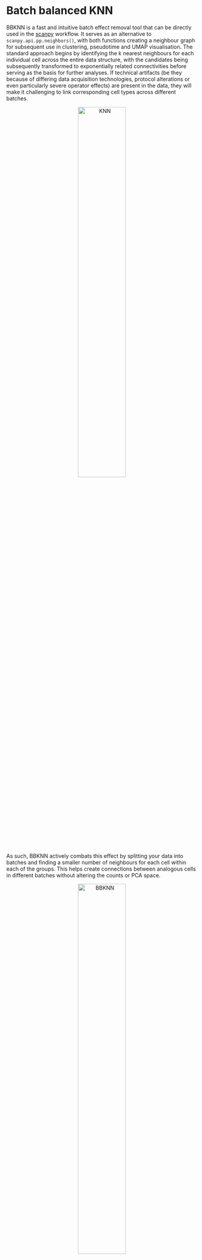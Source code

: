 # Batch balanced KNN

BBKNN is a fast and intuitive batch effect removal tool that can be directly used in the [scanpy](https://scanpy.readthedocs.io/en/latest/) workflow. It serves as an alternative to `scanpy.api.pp.neighbors()`, with both functions creating a neighbour graph for subsequent use in clustering, pseudotime and UMAP visualisation. The standard approach begins by identifying the k nearest neighbours for each individual cell across the entire data structure, with the candidates being subsequently transformed to exponentially related connectivities before serving as the basis for further analyses. If technical artifacts (be they because of differing data acquisition technologies, protocol alterations or even particularly severe operator effects) are present in the data, they will make it challenging to link corresponding cell types across different batches.

<p align="center"><img src="figures/batch1.png" alt="KNN" width="50%"></p>

As such, BBKNN actively combats this effect by splitting your data into batches and finding a smaller number of neighbours for each cell within each of the groups. This helps create connections between analogous cells in different batches without altering the counts or PCA space.

<p align="center"><img src="figures/batch2.png" alt="BBKNN" width="50%"></p>

## Citation

If you use BBKNN in your work, please cite the [paper](https://doi.org/10.1093/bioinformatics/btz625):

	@article{polanski2019bbknn,
	  title={BBKNN: Fast Batch Alignment of Single Cell Transcriptomes},
	  author={Pola{\'n}ski, Krzysztof and Young, Matthew D and Miao, Zhichao and Meyer, Kerstin B and Teichmann, Sarah A and Park, Jong-Eun},
	  doi={10.1093/bioinformatics/btz625},
	  journal={Bioinformatics},
	  year={2019}
	}

## Installation

BBKNN depends on Cython, numpy, scipy, annoy, umap-learn and scikit-learn. The package is available on pip and conda, and can be easily installed as follows:

	pip3 install bbknn

or

	conda install -c bioconda bbknn

BBKNN can also make use of faiss. Consult the [official installation instructions](https://github.com/facebookresearch/faiss/blob/master/INSTALL.md), the easiest way to get it is via conda.

## Usage and Documentation

BBKNN has the option to immediately slot into the spot occupied by `scanpy.api.neighbors()` in the [Seurat-inspired scanpy workflow](https://nbviewer.jupyter.org/github/theislab/scanpy_usage/blob/master/170505_seurat/seurat.ipynb). It computes a batch aligned variant of the neighbourhood graph, with its uses within scanpy including clustering, diffusion map pseudotime inference and UMAP visualisation. The basic syntax to run BBKNN on scanpy's AnnData object (with PCA computed via `scanpy.api.tl.pca()`) is as follows:

	import bbknn
	bbknn.bbknn(adata)

You can provide which `adata.obs` column to use for batch discrimination via the `batch_key` parameter. This defaults to `'batch'`, which is created by scanpy when you merge multiple AnnData objects (e.g. if you were to import multiple samples separately and then concatenate them).

Alternately, you can just provide a PCA matrix with cells as rows and a matching vector of batch assignments for each of the cells and call BBKNN as follows (with `connectivities` being the primary graph output of interest):

	import bbknn
	distances, connectivities, parameters = bbknn.bbknn_pca_matrix(pca_matrix, batch_list)

An HTML render of the BBKNN function docstring, detailing all the parameters, can be accessed at [ReadTheDocs](https://bbknn.readthedocs.io/en/latest/).

## BBKNN in R

At this point, there is no plan to create a BBKNN R package. However, it can be ran quite easily via reticulate. Using the base functions is the same as in python. If you're in possession of a PCA matrix and a batch assignment vector and want to get UMAP coordinates out of it, you can use the following code snippet to do so. The weird PCA computation part and replacing it with your original values is unfortunately necessary due to how AnnData innards operate from a reticulate level. Provide your python path in `use_python()`

	library(reticulate)
	use_python("/usr/bin/python3")

	anndata = import("anndata",convert=FALSE)
	bbknn = import("bbknn", convert=FALSE)
	sc = import("scanpy.api",convert=FALSE)

	adata = anndata$AnnData(X=pca, obs=batch)
	sc$tl$pca(adata)
	adata$obsm$X_pca = pca
	bbknn$bbknn(adata,batch_key=0)
	sc$tl$umap(adata)
	umap = py_to_r(adata$obsm$X_umap)

When testing locally, faiss refused to work when BBKNN was reticulated. As such, provide `use_faiss=FALSE` to the BBKNN call if you run into this problem.

## Example Notebooks

**[pancreas.ipynb](https://nbviewer.jupyter.org/github/Teichlab/bbknn/blob/master/examples/pancreas.ipynb) is the main demonstration, featuring in-depth annotation and a step by step description/comparison of BBKNN's available options.** 

The [BBKNN paper](https://doi.org/10.1093/bioinformatics/btz625) makes use of the following analyses:
- [simulation.ipynb](https://nbviewer.jupyter.org/github/Teichlab/bbknn/blob/master/examples/simulation.ipynb) applies BBKNN to simulated data with a known ground truth, and demonstrates the utility of graph trimming by introducing an unrelated cell population. This simulated data is then used to benchmark BBKNN against mnnCorrect, CCA, Scanorama and Harmony in [benchmark.ipynb](https://nbviewer.jupyter.org/github/Teichlab/bbknn/blob/master/examples/benchmark.ipynb), and then finish off with a benchmarking of a BBKNN variant reluctant to work within R/reticulate and visualise the findings in  [benchmark2.ipynb](https://nbviewer.jupyter.org/github/Teichlab/bbknn/blob/master/examples/benchmark2.ipynb). [benchmark3-new-R-methods.ipynb](https://nbviewer.jupyter.org/github/Teichlab/bbknn/blob/master/examples/benchmark3-new-R-methods.ipynb) adds some newer R approaches to the benchmark.
- [mouse.ipynb](https://nbviewer.jupyter.org/github/Teichlab/bbknn/blob/master/examples/mouse.ipynb) runs a collection of murine atlases through BBKNN. [mouse-harmony.ipynb](https://nbviewer.jupyter.org/github/Teichlab/bbknn/blob/master/examples/mouse-harmony.ipynb) applies Harmony to the same data.

The original [BBKNN preprint](https://www.biorxiv.org/content/early/2018/08/22/397042) performed a few more analyses that got ultimately removed. All of the corresponding objects can be downloaded from [ftp://ngs.sanger.ac.uk/production/teichmann/BBKNN/](ftp://ngs.sanger.ac.uk/production/teichmann/BBKNN/)

- [pancreas-2-mnnCorrect.ipynb](https://nbviewer.jupyter.org/github/Teichlab/bbknn/blob/master/examples/pancreas-2-mnnCorrect.ipynb), [pancreas-3-CCA.ipynb](https://nbviewer.jupyter.org/github/Teichlab/bbknn/blob/master/examples/pancreas-3-CCA.ipynb), [pancreas-4-Scanorama.ipynb](https://nbviewer.jupyter.org/github/Teichlab/bbknn/blob/master/examples/pancreas-4-Scanorama.ipynb), [pancreas-5-Harmony-kBET.ipynb](https://nbviewer.jupyter.org/github/Teichlab/bbknn/blob/master/examples/pancreas-5-Harmony-kBET.ipynb) process the pancreas data with the top batch correction packages 2018 had to offer. Some of these run instructions are antiquated by now.
- [pbmc.ipynb](https://nbviewer.jupyter.org/github/Teichlab/bbknn/blob/master/examples/pbmc.ipynb) runs BBKNN on 10X protocol variant PBMCs.
- [mouse-exploratory-visualisation.ipynb](https://nbviewer.jupyter.org/github/Teichlab/bbknn/blob/master/examples/mouse-exploratory-visualisation.ipynb) is a browser notebook for the murine atlas/transcription factor network objects that can be downloaded from [ftp://ngs.sanger.ac.uk/production/teichmann/BBKNN/MouseAtlas.zip](ftp://ngs.sanger.ac.uk/production/teichmann/BBKNN/MouseAtlas.zip)